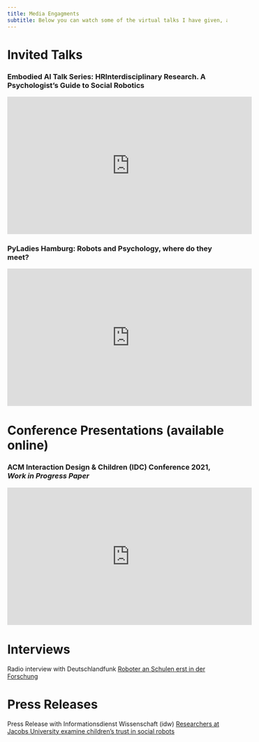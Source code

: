```yaml
---
title: Media Engagments
subtitle: Below you can watch some of the virtual talks I have given, as well as other media involvement
---
```


# Invited Talks

### Embodied AI Talk Series: HRInterdisciplinary Research. A Psychologist’s Guide to Social Robotics

<p style="text-align:center;">
<iframe width="560" height="315" src="https://www.youtube.com/embed/lSY4GbcKxLc?start=203" title="YouTube video player" frameborder="0" allow="accelerometer; autoplay; clipboard-write; encrypted-media; gyroscope; picture-in-picture; web-share" allowfullscreen></iframe>
</p>


### PyLadies Hamburg: Robots and Psychology, where do they meet?

<p style="text-align:center;">
<iframe style="float: center" width="560" height="315" src="https://www.youtube.com/embed/AA573F7yBFE?start=195" title="YouTube video player" frameborder="0" allow="accelerometer; autoplay; clipboard-write; encrypted-media; gyroscope; picture-in-picture" allowfullscreen></iframe>
</p>

# Conference Presentations (available online)

### ACM Interaction Design & Children (IDC) Conference 2021, *Work in Progress Paper*

<p style="text-align:center;">
<iframe width="560" height="315" src="https://www.youtube.com/embed/azfNuswcuSQ" title="YouTube video player" frameborder="0" allow="accelerometer; autoplay; clipboard-write; encrypted-media; gyroscope; picture-in-picture" allowfullscreen></iframe>
</p>

# Interviews

Radio interview with Deutschlandfunk <a href="https://www.deutschlandfunk.de/dlf-audio-archiv.2386.de.html?drau:broadcast_id=191">Roboter an Schulen erst in der Forschung</a>

# Press Releases

Press Release with Informationsdienst Wissenschaft (idw) 
<a href="https://idw-online.de/en/news766410">Researchers at Jacobs University examine children’s trust in social robots</a>

